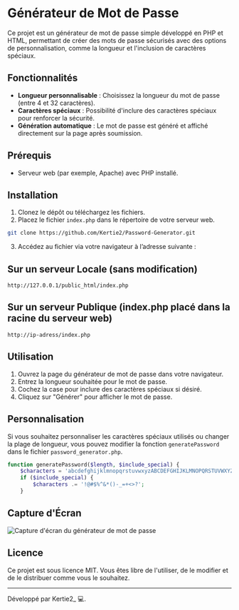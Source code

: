 # Générateur de Mot de Passe

Ce projet est un générateur de mot de passe simple développé en PHP et HTML, permettant de créer des mots de passe sécurisés avec des options de personnalisation, comme la longueur et l'inclusion de caractères spéciaux.  
## Fonctionnalités

- **Longueur personnalisable** : Choisissez la longueur du mot de passe (entre 4 et 32 caractères).
- **Caractères spéciaux** : Possibilité d'inclure des caractères spéciaux pour renforcer la sécurité.
- **Génération automatique** : Le mot de passe est généré et affiché directement sur la page après soumission.

## Prérequis

- Serveur web (par exemple, Apache) avec PHP installé.

## Installation

1. Clonez le dépôt ou téléchargez les fichiers.
2. Placez le fichier `index.php` dans le répertoire de votre serveur web.

```bash
git clone https://github.com/Kertie2/Password-Generator.git
```
3. Accédez au fichier via votre navigateur à l’adresse suivante :

## Sur un serveur Locale (sans modification)
```http
http://127.0.0.1/public_html/index.php
```

## Sur un serveur Publique (index.php placé dans la racine du serveur web)
```http
http://ip-adress/index.php
```

## Utilisation

1. Ouvrez la page du générateur de mot de passe dans votre navigateur.
2. Entrez la longueur souhaitée pour le mot de passe.
3. Cochez la case pour inclure des caractères spéciaux si désiré.
4. Cliquez sur "Générer" pour afficher le mot de passe.

## Personnalisation

Si vous souhaitez personnaliser les caractères spéciaux utilisés ou changer la plage de longueur, vous pouvez modifier la fonction `generatePassword` dans le fichier `password_generator.php`.

```php
function generatePassword($length, $include_special) {
    $characters = 'abcdefghijklmnopqrstuvwxyzABCDEFGHIJKLMNOPQRSTUVWXYZ0123456789';
    if ($include_special) {
        $characters .= '!@#$%^&*()-_=+<>?';
    }
```

## Capture d'Écran

![Capture d'écran du générateur de mot de passe](./screenshot.png)

## Licence

Ce projet est sous licence MIT. Vous êtes libre de l'utiliser, de le modifier et de le distribuer comme vous le souhaitez.

---

Développé par Kertie2_ 💻.
